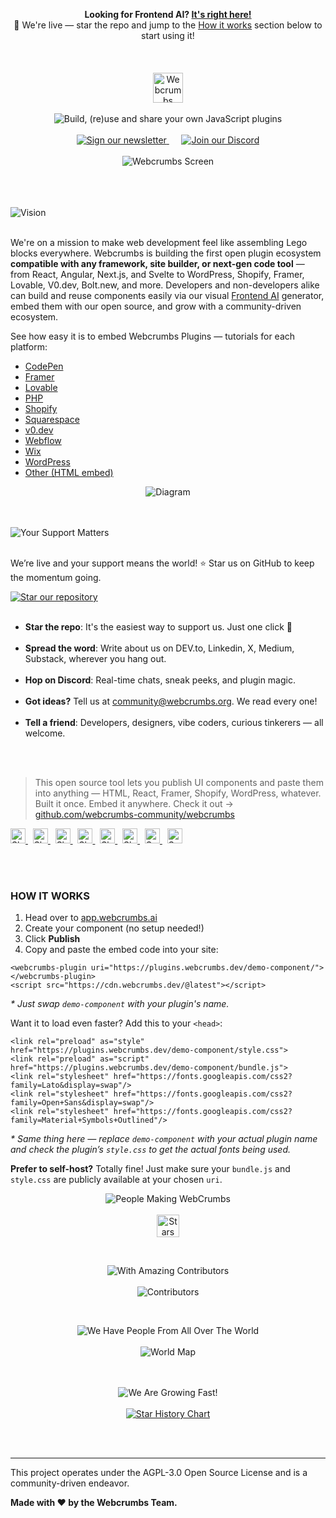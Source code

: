 <p align="center">
  <strong>Looking for Frontend AI? <a href="https://tools.webcrumbs.org/frontend-ai">It's right here!</a></strong><br/>
  🌟 We're live — star the repo and jump to the <a href="#how-it-works">How it works</a> section below to start using it!  <br/><br/><br/><br/>
  <a href="https://webcrumbs.ai/">
    <img src="https://cdn.webcrumbs.org/assets/images/brand/logo_red.svg" alt="Webcrumbs Logo" height="48px">
  </a>
  <br/><br/>
  <picture>
    <source media="(prefers-color-scheme: dark)" srcset="https://webcrumbs.cloud/assets/readme/dark/subtitle.svg">
    <source media="(prefers-color-scheme: light)" srcset="https://webcrumbs.cloud/assets/readme/subtitle.svg">
    <img alt="Build, (re)use and share your own JavaScript plugins" src="https://webcrumbs.cloud/assets/readme/subtitle.svg">
  </picture>
  <br/><br/>
  <a href="https://webcrumbs.substack.com/">
    <picture>
      <source media="(prefers-color-scheme: dark)" srcset="https://cdn.webcrumbs.org/assets/images/readme/dark/button_newsletter.svg">
      <source media="(prefers-color-scheme: light)" srcset="https://cdn.webcrumbs.org/assets/images/readme/button_newsletter.svg">
      <img alt="Sign our newsletter" src="https://cdn.webcrumbs.org/assets/images/readme/button_newsletter.svg">
    </picture>
  </a>&nbsp;&nbsp;&nbsp;&nbsp;
  <a href="https://discord.com/invite/ZCj5hFv8xV">
    <picture>
      <source media="(prefers-color-scheme: dark)" srcset="https://cdn.webcrumbs.org/assets/images/readme/dark/button_discord.svg">
      <source media="(prefers-color-scheme: light)" srcset="https://cdn.webcrumbs.org/assets/images/readme/button_discord.svg">
      <img alt="Join our Discord" src="https://cdn.webcrumbs.org/assets/images/readme/button_discord.svg">
    </picture>
  </a>
  <br/><br/>
  <img src="https://cdn.webcrumbs.org/assets/images/readme/screen.svg" alt="Webcrumbs Screen">
</p>
<br/><br/><br/>
<picture>
  <source media="(prefers-color-scheme: dark)" srcset="https://cdn.webcrumbs.org/assets/images/readme/dark/h2_vision.svg">
  <source media="(prefers-color-scheme: light)" srcset="https://cdn.webcrumbs.org/assets/images/readme/h2_vision.svg">
  <img alt="Vision" src="https://cdn.webcrumbs.org/assets/images/readme/h2_vision.svg">
</picture>
<br/><br/>
<p>We're on a mission to make web development feel like assembling Lego blocks everywhere. Webcrumbs is building the first open plugin ecosystem <b>compatible with any framework, site builder, or next-gen code tool</b> — from React, Angular, Next.js, and Svelte to WordPress, Shopify, Framer, Lovable, V0.dev, Bolt.new, and more. Developers and non-developers alike can build and reuse components easily via our visual <a href="https://app.webcrumbs.ai">Frontend AI</a> generator, embed them with our open source, and grow with a community-driven ecosystem.</p>
<p>See how easy it is to embed Webcrumbs Plugins — tutorials for each platform:</p>
<ul>
  <li><a href="docs/Codepen.md">CodePen</a></li>
  <li><a href="docs/Framer.md">Framer</a></li>
  <li><a href="docs/Lovable.md">Lovable</a></li>
  <li><a href="docs/PHP.md">PHP</a></li>
  <li><a href="docs/Shopify.md">Shopify</a></li>
  <li><a href="docs/Squarespace.md">Squarespace</a></li>
  <li><a href="docs/v0.dev.md">v0.dev</a></li>
  <li><a href="docs/Webflow.md">Webflow</a></li>
  <li><a href="docs/Wix.md">Wix</a></li>
  <li><a href="docs/Wordpress.md">WordPress</a></li>
  <li><a href="docs/HTML.md">Other (HTML embed)</a></li>
</ul>
<p align="center">
  <picture>
    <source media="(prefers-color-scheme: dark)" srcset="https://cdn.webcrumbs.org/assets/images/readme/dark/diagram.svg">
    <source media="(prefers-color-scheme: light)" srcset="https://cdn.webcrumbs.org/assets/images/readme/diagram.svg">
    <img alt="Diagram" src="https://cdn.webcrumbs.org/assets/images/readme/diagram.svg">
  </picture>
</p>
<br/><br/>
<picture>
  <source media="(prefers-color-scheme: dark)" srcset="https://cdn.webcrumbs.org/assets/images/readme/dark/h2_support.svg">
  <source media="(prefers-color-scheme: light)" srcset="https://cdn.webcrumbs.org/assets/images/readme/h2_support.svg">
  <img alt="Your Support Matters" src="https://cdn.webcrumbs.org/assets/images/readme/h2_support.svg">
</picture>
<br/><br/>
<p>We’re live and your support means the world! ⭐ Star us on GitHub to keep the momentum going.</p>
<a href="https://github.com/webcrumbs-community/webcrumbs">
  <picture>
    <source media="(prefers-color-scheme: dark)" srcset="https://cdn.webcrumbs.org/assets/images/readme/dark/button_star_repo.svg">
    <source media="(prefers-color-scheme: light)" srcset="https://cdn.webcrumbs.org/assets/images/readme/button_star_repo.svg">
    <img alt="Star our repository" src="https://cdn.webcrumbs.org/assets/images/readme/button_star_repo.svg">
  </picture>
</a>
<br/><br/>
<ul>
  <li><strong>Star the repo</strong>: It's the easiest way to support us. Just one click 🧡</li><br/>
  <li><strong>Spread the word</strong>: Write about us on DEV.to, Linkedin, X, Medium, Substack, wherever you hang out.</li><br/>
  <li><strong>Hop on Discord</strong>: Real-time chats, sneak peeks, and plugin magic.</li><br/>
  <li><strong>Got ideas?</strong> Tell us at <a href="mailto:community@webcrumbs.org">community@webcrumbs.org</a>. We read every one!</li><br/>
  <li><strong>Tell a friend</strong>: Developers, designers, vibe coders, curious tinkerers — all welcome.</li><br/>
</ul>
<br/>
<blockquote>
  This open source tool lets you publish UI components and paste them into anything — HTML, React, Framer, Shopify, WordPress, whatever.
  Built it once. Embed it anywhere. 
  Check it out → <a href='https://github.com/webcrumbs-community/webcrumbs'>github.com/webcrumbs-community/webcrumbs</a>
</blockquote>
<p>
  <a href="https://www.facebook.com/sharer/sharer.php?u=https%3A//github.com/webcrumbs-community/webcrumbs">
    <picture>
      <source media="(prefers-color-scheme: dark)" srcset="https://cdn.webcrumbs.org/assets/images/readme/dark/socials_facebook.svg">
      <source media="(prefers-color-scheme: light)" srcset="https://cdn.webcrumbs.org/assets/images/readme/socials_facebook.svg">
      <img alt="Share on Facebook" height="24px">
    </picture>
  </a>&nbsp;

  <a href="https://twitter.com/intent/tweet?text=This%20open%20source%20tool%20lets%20you%20publish%20UI%20components%20and%20paste%20them%20into%20anything%20%E2%80%94%20HTML,%20React,%20Framer,%20Shopify,%20WordPress,%20whatever%20%E2%86%92%20https%3A//github.com/webcrumbs-community/webcrumbs">
    <picture>
      <source media="(prefers-color-scheme: dark)" srcset="https://cdn.webcrumbs.org/assets/images/readme/dark/socials_x.svg">
      <source media="(prefers-color-scheme: light)" srcset="https://cdn.webcrumbs.org/assets/images/readme/socials_x.svg">
      <img alt="Share on X" height="24px">
    </picture>
  </a>&nbsp;

  <a href="https://www.linkedin.com/shareArticle?mini=true&url=https%3A//github.com/webcrumbs-community/webcrumbs&title=This%20open%20source%20tool%20lets%20you%20publish%20UI%20components%20and%20paste%20them%20into%20anything%20%E2%80%94%20HTML,%20React,%20Framer,%20Shopify,%20WordPress,%20whatever">
    <picture>
      <source media="(prefers-color-scheme: dark)" srcset="https://cdn.webcrumbs.org/assets/images/readme/dark/socials_linkedin.svg">
      <source media="(prefers-color-scheme: light)" srcset="https://cdn.webcrumbs.org/assets/images/readme/socials_linkedin.svg">
      <img alt="Share on LinkedIn" height="24px">
    </picture>
  </a>&nbsp;

  <a href="https://www.reddit.com/submit?url=https%3A//github.com/webcrumbs-community/webcrumbs&title=This%20open%20source%20tool%20lets%20you%20publish%20UI%20components%20and%20paste%20them%20into%20anything%20%E2%80%94%20HTML,%20React,%20Framer,%20Shopify,%20WordPress,%20whatever">
    <picture>
      <source media="(prefers-color-scheme: dark)" srcset="https://cdn.webcrumbs.org/assets/images/readme/dark/socials_reddit.svg">
      <source media="(prefers-color-scheme: light)" srcset="https://cdn.webcrumbs.org/assets/images/readme/socials_reddit.svg">
      <img alt="Share on Reddit" height="24px">
    </picture>
  </a>&nbsp;

  <a href="https://news.ycombinator.com/submitlink?u=https%3A//github.com/webcrumbs-community/webcrumbs&t=This%20open%20source%20tool%20lets%20you%20publish%20UI%20components%20and%20paste%20them%20into%20anything%20%E2%80%94%20HTML,%20React,%20Framer,%20Shopify,%20WordPress,%20whatever">
    <picture>
      <source media="(prefers-color-scheme: dark)" srcset="https://cdn.webcrumbs.org/assets/images/readme/dark/socials_hackernews.svg">
      <source media="(prefers-color-scheme: light)" srcset="https://cdn.webcrumbs.org/assets/images/readme/socials_hackernews.svg">
      <img alt="Share on HackerNews" height="24px">
    </picture>
  </a>&nbsp;

  <a href="https://pinterest.com/pin/create/button/?url=https%3A//github.com/webcrumbs-community/webcrumbs&media=&description=This%20open%20source%20tool%20lets%20you%20publish%20UI%20components%20and%20paste%20them%20into%20anything%20%E2%80%94%20HTML,%20React,%20Framer,%20Shopify,%20WordPress,%20whatever">
    <picture>
      <source media="(prefers-color-scheme: dark)" srcset="https://cdn.webcrumbs.org/assets/images/readme/dark/socials_pinterest.svg">
      <source media="(prefers-color-scheme: light)" srcset="https://cdn.webcrumbs.org/assets/images/readme/socials_pinterest.svg">
      <img alt="Share on Pinterest" height="24px">
    </picture>
  </a>&nbsp;

  <a href="https://t.me/share/url?url=https%3A//github.com/webcrumbs-community/webcrumbs&text=This%20open%20source%20tool%20lets%20you%20publish%20UI%20components%20and%20paste%20them%20into%20anything%20%E2%80%94%20HTML,%20React,%20Framer,%20Shopify,%20WordPress,%20whatever%20%E2%86%92%20https%3A//github.com/webcrumbs-community/webcrumbs">
    <picture>
      <source media="(prefers-color-scheme: dark)" srcset="https://cdn.webcrumbs.org/assets/images/readme/dark/socials_telegram.svg">
      <source media="(prefers-color-scheme: light)" srcset="https://cdn.webcrumbs.org/assets/images/readme/socials_telegram.svg">
      <img alt="Send on Telegram" height="24px">
    </picture>
  </a>&nbsp;

  <a href="https://api.whatsapp.com/send?text=This%20open%20source%20tool%20lets%20you%20publish%20UI%20components%20and%20paste%20them%20into%20anything%20%E2%80%94%20HTML,%20React,%20Framer,%20Shopify,%20WordPress,%20whatever%20%E2%86%92%20https%3A//github.com/webcrumbs-community/webcrumbs">
    <picture>
      <source media="(prefers-color-scheme: dark)" srcset="https://cdn.webcrumbs.org/assets/images/readme/dark/socials_whatsapp.svg">
      <source media="(prefers-color-scheme: light)" srcset="https://cdn.webcrumbs.org/assets/images/readme/socials_whatsapp.svg">
      <img alt="Send on WhatsApp" height="24px">
    </picture>
  </a>
</p>

<br/><br/>
<h3 id="how-it-works">HOW IT WORKS</h3>
<ol>
  <li>Head over to <a href="https://app.webcrumbs.ai">app.webcrumbs.ai</a></li>
  <li>Create your component (no setup needed!)</li>
  <li>Click <strong>Publish</strong></li>
  <li>Copy and paste the embed code into your site:</li>
</ol>
<pre><code>&lt;webcrumbs-plugin uri="https://plugins.webcrumbs.dev/demo-component/"&gt;&lt;/webcrumbs-plugin&gt;
&lt;script src="https://cdn.webcrumbs.dev/@latest"&gt;&lt;/script&gt;
</code></pre>
<p><em>* Just swap <code>demo-component</code> with your plugin's name.</em></p>
<p>Want it to load even faster? Add this to your <code>&lt;head&gt;</code>:</p>
<pre><code>&lt;link rel="preload" as="style" href="https://plugins.webcrumbs.dev/demo-component/style.css"&gt;
&lt;link rel="preload" as="script" href="https://plugins.webcrumbs.dev/demo-component/bundle.js"&gt;
&lt;link rel="stylesheet" href="https://fonts.googleapis.com/css2?family=Lato&amp;display=swap"/&gt;
&lt;link rel="stylesheet" href="https://fonts.googleapis.com/css2?family=Open+Sans&amp;display=swap"/&gt;
&lt;link rel="stylesheet" href="https://fonts.googleapis.com/css2?family=Material+Symbols+Outlined"/&gt;
</code></pre>
<p><em>* Same thing here — replace <code>demo-component</code> with your actual plugin name and check the plugin’s <code>style.css</code> to get the actual fonts being used.</em></p>
<p><strong>Prefer to self-host?</strong> Totally fine! Just make sure your <code>bundle.js</code> and <code>style.css</code> are publicly available at your chosen <code>uri</code>.</p>
<p align="center">
  <picture>
    <source media="(prefers-color-scheme: dark)" srcset="https://cdn.webcrumbs.org/assets/images/readme/dark/h3_people_making.svg">
    <source media="(prefers-color-scheme: light)" srcset="https://cdn.webcrumbs.org/assets/images/readme/h3_people_making.svg">
    <img alt="People Making WebCrumbs" src="https://cdn.webcrumbs.org/assets/images/readme/h3_people_making.svg">
  </picture>
  <br/><br/>
  <a href="#top">
    <img
      src="https://img.shields.io/github/stars/webcrumbs-community/webcrumbs?style=social"
      alt="Stars"
      height="36px"
    />
  </a>
</p>
<br/>
<p align="center">
  <picture>
    <source media="(prefers-color-scheme: dark)" srcset="https://cdn.webcrumbs.org/assets/images/readme/dark/h3_contributors.svg">
    <source media="(prefers-color-scheme: light)" srcset="https://cdn.webcrumbs.org/assets/images/readme/h3_contributors.svg">
    <img alt="With Amazing Contributors" src="https://cdn.webcrumbs.org/assets/images/readme/h3_contributors.svg">
  </picture>
  <br/><br/>
  <picture>
    <source media="(prefers-color-scheme: dark)" srcset="https://cdn.webcrumbs.org/assets/images/readme/dark/contributors.png">
    <source media="(prefers-color-scheme: light)" srcset="https://cdn.webcrumbs.org/assets/images/readme/contributors.png">
    <img alt="Contributors" src="https://cdn.webcrumbs.org/assets/images/readme/contributors.png">
  </picture>
</p>
<br/>
<p align="center">
  <picture>
    <source media="(prefers-color-scheme: dark)" srcset="https://cdn.webcrumbs.org/assets/images/readme/dark/h3_world.svg">
    <source media="(prefers-color-scheme: light)" srcset="https://cdn.webcrumbs.org/assets/images/readme/h3_world.svg">
    <img alt="We Have People From All Over The World" src="https://cdn.webcrumbs.org/assets/images/readme/h3_world.svg">
  </picture>
  <br/><br/>
  <picture>
    <source media="(prefers-color-scheme: dark)" srcset="https://cdn.webcrumbs.org/assets/images/readme/dark/world.svg">
    <source media="(prefers-color-scheme: light)" srcset="https://cdn.webcrumbs.org/assets/images/readme/world.svg">
    <img alt="World Map" src="https://cdn.webcrumbs.org/assets/images/readme/world.svg">
  </picture>
</p>
<p align="center">
  <br/><br/>
  <picture>
    <source media="(prefers-color-scheme: dark)" srcset="https://cdn.webcrumbs.org/assets/images/readme/dark/h3_growing.svg">
    <source media="(prefers-color-scheme: light)" srcset="https://cdn.webcrumbs.org/assets/images/readme/h3_growing.svg">
    <img alt="We Are Growing Fast!" src="https://cdn.webcrumbs.org/assets/images/readme/h3_growing.svg">
  </picture>
  <br/><br/>
  <a href="https://star-history.com/#webcrumbs-community/webcrumbs&Timeline">
   <picture>
     <source media="(prefers-color-scheme: dark)" srcset="https://api.star-history.com/svg?repos=webcrumbs-community/webcrumbs&type=Timeline&theme=dark" />
     <source media="(prefers-color-scheme: light)" srcset="https://api.star-history.com/svg?repos=webcrumbs-community/webcrumbs&type=Timeline" />
     <img alt="Star History Chart" src="https://api.star-history.com/svg?repos=webcrumbs-community/webcrumbs&type=Timeline" />
   </picture>
  </a>
</p>
<br/><br/>

-----

<p>
  This project operates under the AGPL-3.0 Open Source License and is a community-driven endeavor.
</p>
<p>
  <b>Made with ❤️ by the Webcrumbs Team.</b>
</p>

